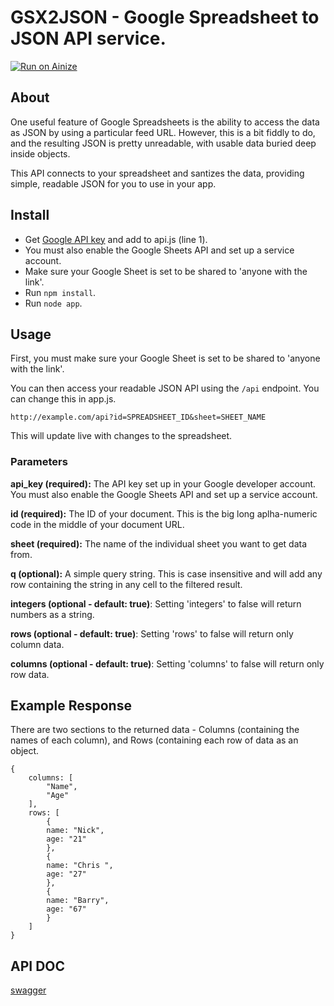 # GSX2JSON - Google Spreadsheet to JSON API service.

[![Run on Ainize](https://ainize.ai/static/images/run_on_ainize_button.svg)](https://ainize.web.app/redirect?git_repo=github.com/Dilrong/gsx2json)

## About

One useful feature of Google Spreadsheets is the ability to access the data as JSON by using a particular feed URL. However, this is a bit fiddly to do, and the resulting JSON is pretty unreadable, with usable data buried deep inside objects.

This API connects to your spreadsheet and santizes the data, providing simple, readable JSON for you to use in your app.

## Install

- Get [Google API key](https://developers.google.com/sheets/api/guides/authorizing#APIKey) and add to api.js (line 1).
- You must also enable the Google Sheets API and set up a service account.
- Make sure your Google Sheet is set to be shared to 'anyone with the link'.
- Run `npm install`.
- Run `node app`.

## Usage

First, you must make sure your Google Sheet is set to be shared to 'anyone with the link'. 

You can then access your readable JSON API using the `/api` endpoint. You can change this in app.js.

```
http://example.com/api?id=SPREADSHEET_ID&sheet=SHEET_NAME
```

This will update live with changes to the spreadsheet.

### Parameters

**api_key (required):** The API key set up in your Google developer account. You must also enable the Google Sheets API and set up a service account.

**id (required):** The ID of your document. This is the big long aplha-numeric code in the middle of your document URL.

**sheet (required):** The name of the individual sheet you want to get data from. 

**q (optional):** A simple query string. This is case insensitive and will add any row containing the string in any cell to the filtered result.

**integers (optional - default: true)**: Setting 'integers' to false will return numbers as a string.

**rows (optional - default: true)**: Setting 'rows' to false will return only column data.

**columns (optional - default: true)**: Setting 'columns' to false will return only row data.

## Example Response

There are two sections to the returned data - Columns (containing the names of each column), and Rows (containing each row of data as an object.

```
{
	columns: [
		"Name",
		"Age"
	],
	rows: [
		{
		name: "Nick",
		age: "21"
		},
		{
		name: "Chris ",
		age: "27"
		},
		{
		name: "Barry",
		age: "67"
		}
	]
}

```

## API DOC
[swagger](https://app.swaggerhub.com/apis/Dilrong/gsx2json/1.0.0?loggedInWithGitHub=true#/default/convertSheets)
